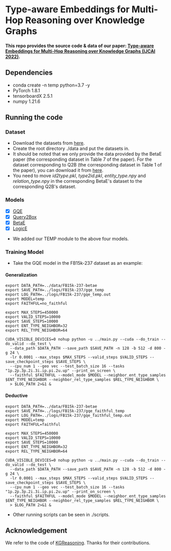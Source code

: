 # Type-aware Embeddings for Multi-Hop Reasoning over Knowledge Graphs
#### This repo provides the source code & data of our paper: [Type-aware Embeddings for Multi-Hop Reasoning over Knowledge Graphs (IJCAI 2022)](https://arxiv.org/pdf/2205.00782.pdf).
## Dependencies
* conda create -n temp python=3.7 -y
* PyTorch 1.8.1
* tensorboardX 2.5.1
* numpy 1.21.6
## Running the code
### Dataset
* Download the datasets from [here](https://drive.google.com/drive/folders/15ZJo6zuoj0S3Sx_8nz7TKr3Tq7Ku8JMR?usp=sharing).
* Create the root directory ./data and put the datasets in.
* It should be noted that we only provide the data provided by the BetaE paper (the corresponding dataset in Table 7 of the paper). For the dataset corresponding to Q2B (the corresponding dataset in Table 1 of the paper), you can download it from [here](http://snap.stanford.edu/betae/KG_data.zip).
* You need to move *id2type.pkl*, *type2id.pkl*, *entity_type.npy* and *relation_type.npy* in the corresponding BetaE's dataset to the corresponding Q2B's dataset.
### Models
- [x] [GQE](https://arxiv.org/abs/1806.01445)
- [x] [Query2Box](https://arxiv.org/abs/1806.01445)
- [x] [BetaE](https://arxiv.org/abs/2010.11465)
- [x] [LogicE](https://arxiv.org/pdf/2103.00418.pdf)
* We added our TEMP module to the above four models.
### Training Model
* Take the GQE model in the FB15k-237 dataset as an example:
#### Generalization
```
export DATA_PATH=../data/FB15k-237-betae
export SAVE_PATH=../logs/FB15k-237/gqe_temp
export LOG_PATH=../logs/FB15k-237/gqe_temp.out
export MODEL=temp
export FAITHFUL=no_faithful

export MAX_STEPS=450000
export VALID_STEPS=10000
export SAVE_STEPS=10000
export ENT_TYPE_NEIGHBOR=32
export REL_TYPE_NEIGHBOR=64

CUDA_VISIBLE_DEVICES=0 nohup python -u ../main.py --cuda --do_train --do_valid --do_test \
  --data_path $DATA_PATH --save_path $SAVE_PATH -n 128 -b 512 -d 800 -g 24 \
  -lr 0.0001 --max_steps $MAX_STEPS --valid_steps $VALID_STEPS --save_checkpoint_steps $SAVE_STEPS \
  --cpu_num 1 --geo vec --test_batch_size 16 --tasks "1p.2p.3p.2i.3i.ip.pi.2u.up" --print_on_screen \
  --faithful $FAITHFUL --model_mode $MODEL --neighbor_ent_type_samples $ENT_TYPE_NEIGHBOR --neighbor_rel_type_samples $REL_TYPE_NEIGHBOR \
  > $LOG_PATH 2>&1 &
```
#### Deductive
```
export DATA_PATH=../data/FB15k-237-betae
export SAVE_PATH=../logs/FB15k-237/gqe_faithful_temp
export LOG_PATH=../logs/FB15k-237/gqe_faithful_temp.out
export MODEL=temp
export FAITHFUL=faithful

export MAX_STEPS=450000
export VALID_STEPS=10000
export SAVE_STEPS=10000
export ENT_TYPE_NEIGHBOR=32
export REL_TYPE_NEIGHBOR=64

CUDA_VISIBLE_DEVICES=0 nohup python -u ../main.py --cuda --do_train --do_valid --do_test \
  --data_path $DATA_PATH --save_path $SAVE_PATH -n 128 -b 512 -d 800 -g 24 \
  -lr 0.0001 --max_steps $MAX_STEPS --valid_steps $VALID_STEPS --save_checkpoint_steps $SAVE_STEPS \
  --cpu_num 1 --geo vec --test_batch_size 16 --tasks "1p.2p.3p.2i.3i.ip.pi.2u.up" --print_on_screen \
  --faithful $FAITHFUL --model_mode $MODEL --neighbor_ent_type_samples $ENT_TYPE_NEIGHBOR --neighbor_rel_type_samples $REL_TYPE_NEIGHBOR \
  > $LOG_PATH 2>&1 &
```
* Other running scripts can be seen in ./scripts.
## Acknowledgement
We refer to the code of [KGReasoning](https://hub.fastgit.xyz/snap-stanford/KGReasoning). Thanks for their contributions.
